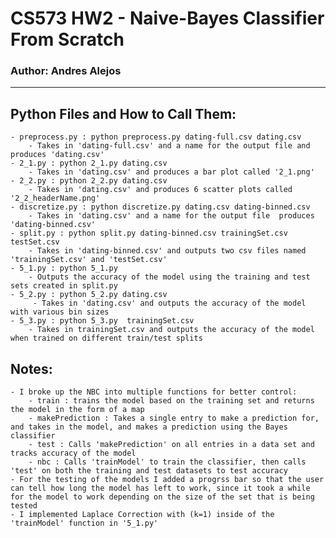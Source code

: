 # CS573 HW2 - Naive-Bayes Classifier From Scratch
### Author: Andres Alejos

---

## Python Files and How to Call Them:
    - preprocess.py : python preprocess.py dating-full.csv dating.csv
        - Takes in 'dating-full.csv' and a name for the output file and produces 'dating.csv'
    - 2_1.py : python 2_1.py dating.csv
        - Takes in 'dating.csv' and produces a bar plot called '2_1.png'
    - 2_2.py : python 2_2.py dating.csv
        - Takes in 'dating.csv' and produces 6 scatter plots called '2_2_headerName.png'
    - discretize.py : python discretize.py dating.csv dating-binned.csv
        - Takes in 'dating.csv' and a name for the output file  produces 'dating-binned.csv'
    - split.py : python split.py dating-binned.csv trainingSet.csv testSet.csv
        - Takes in 'dating-binned.csv' and outputs two csv files named 'trainingSet.csv' and 'testSet.csv'
    - 5_1.py : python 5_1.py
        - Outputs the accuracy of the model using the training and test sets created in split.py
    - 5_2.py : python 5_2.py dating.csv
         - Takes in 'dating.csv' and outputs the accuracy of the model with various bin sizes
    - 5_3.py : python 5_3.py  trainingSet.csv
        - Takes in trainingSet.csv and outputs the accuracy of the model when trained on different train/test splits
## Notes:
    - I broke up the NBC into multiple functions for better control:
        - train : trains the model based on the training set and returns the model in the form of a map
        - makePrediction : Takes a single entry to make a prediction for, and takes in the model, and makes a prediction using the Bayes classifier
        - test : Calls 'makePrediction' on all entries in a data set and tracks accuracy of the model
        - nbc : Calls 'trainModel' to train the classifier, then calls 'test' on both the training and test datasets to test accuracy
    - For the testing of the models I added a progrss bar so that the user can tell how long the model has left to work, since it took a while for the model to work depending on the size of the set that is being tested
    - I implemented Laplace Correction with (k=1) inside of the 'trainModel' function in '5_1.py'
